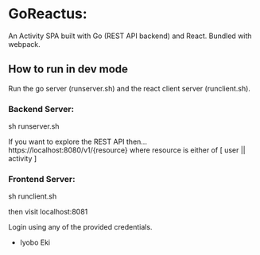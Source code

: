 # GoReactus:
An Activity SPA built with Go (REST API backend) and React. Bundled with webpack.


## How to run in dev mode
Run the go server (runserver.sh) and the react client server (runclient.sh).

### Backend Server:
sh runserver.sh

If you want to explore the REST API then...
https://localhost:8080/v1/{resource} where resource is either of [ user || activity ]


### Frontend Server:
sh runclient.sh

then visit
localhost:8081

Login using any of the provided credentials.


- Iyobo Eki
